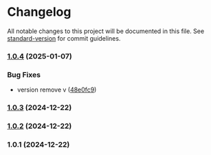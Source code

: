 # Changelog

All notable changes to this project will be documented in this file. See [standard-version](https://github.com/conventional-changelog/standard-version) for commit guidelines.

### [1.0.4](https://github.com/huunghiaish/todolist-backend/compare/v1.0.3...v1.0.4) (2025-01-07)


### Bug Fixes

* version remove v ([48e0fc9](https://github.com/huunghiaish/todolist-backend/commit/48e0fc9b70044d54db2d342441ac36a81d772524))

### [1.0.3](https://github.com/huunghiaish/todolist-backend/compare/v1.0.2...v1.0.3) (2024-12-22)

### [1.0.2](https://github.com/huunghiaish/todolist-backend/compare/v1.0.1...v1.0.2) (2024-12-22)

### 1.0.1 (2024-12-22)
